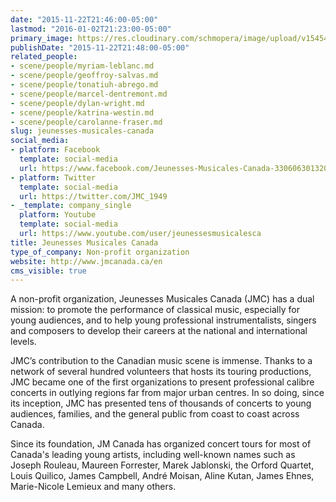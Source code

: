 ```yaml
---
date: "2015-11-22T21:46:00-05:00"
lastmod: "2016-01-02T21:23:00-05:00"
primary_image: https://res.cloudinary.com/schmopera/image/upload/v1545409169/media/webhook-uploads/1448246876459/Logo---JMC.jpg.jpg
publishDate: "2015-11-22T21:48:00-05:00"
related_people:
- scene/people/myriam-leblanc.md
- scene/people/geoffroy-salvas.md
- scene/people/tonatiuh-abrego.md
- scene/people/marcel-dentremont.md
- scene/people/dylan-wright.md
- scene/people/katrina-westin.md
- scene/people/carolanne-fraser.md
slug: jeunesses-musicales-canada
social_media:
- platform: Facebook
  template: social-media
  url: https://www.facebook.com/Jeunesses-Musicales-Canada-330606301320/?ref=hl
- platform: Twitter
  template: social-media
  url: https://twitter.com/JMC_1949
- _template: company_single
  platform: Youtube
  template: social-media
  url: https://www.youtube.com/user/jeunessesmusicalesca
title: Jeunesses Musicales Canada
type_of_company: Non-profit organization
website: http://www.jmcanada.ca/en
cms_visible: true
---
```


A non-profit organization, Jeunesses Musicales Canada (JMC) has a dual mission: to promote the performance of classical music, especially for young audiences, and to help young professional instrumentalists, singers and composers to develop their careers at the national and international levels.
 
JMC’s contribution to the Canadian music scene is immense. Thanks to a network of several hundred volunteers that hosts its touring productions, JMC became one of the first organizations to present professional calibre concerts in outlying regions far from major urban centres. In so doing, since its inception, JMC has presented tens of thousands of concerts to young audiences, families, and the general public from coast to coast across Canada.
 
Since its foundation, JM Canada has organized concert tours for most of Canada's leading young artists, including well-known names such as Joseph Rouleau, Maureen Forrester, Marek Jablonski, the Orford Quartet, Louis Quilico, James Campbell, André Moisan, Aline Kutan, James Ehnes, Marie-Nicole Lemieux and many others.
